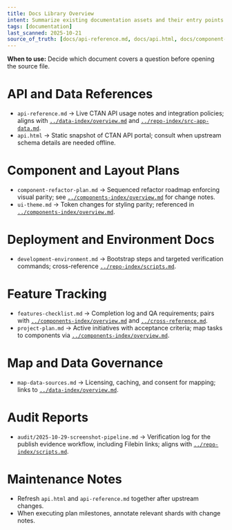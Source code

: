 ```yaml
---
title: Docs Library Overview
intent: Summarize existing documentation assets and their entry points
tags: [documentation]
last_scanned: 2025-10-21
source_of_truth: [docs/api-reference.md, docs/api.html, docs/component-refactor-plan.md, docs/development-environment.md, docs/features-checklist.md, docs/map-data-sources.md, docs/project-plan.md, docs/ui-theme.md]
---
```

**When to use:** Decide which document covers a question before opening the source file.

# API and Data References
- `api-reference.md` → Live CTAN API usage notes and integration policies; aligns with [`../data-index/overview.md`](../data-index/overview.md#ctan-and-related-apis) and [`../repo-index/src-app-data.md`](../repo-index/src-app-data.md).
- `api.html` → Static snapshot of CTAN API portal; consult when upstream schema details are needed offline.

# Component and Layout Plans
- `component-refactor-plan.md` → Sequenced refactor roadmap enforcing visual parity; see [`../components-index/overview.md`](../components-index/overview.md#planned-refactors) for change notes.
- `ui-theme.md` → Token changes for styling parity; referenced in [`../components-index/overview.md`](../components-index/overview.md#design-system).

# Deployment and Environment Docs
- `development-environment.md` → Bootstrap steps and targeted verification commands; cross-reference [`../repo-index/scripts.md`](../repo-index/scripts.md).

# Feature Tracking
- `features-checklist.md` → Completion log and QA requirements; pairs with [`../components-index/overview.md`](../components-index/overview.md#feature-coverage) and [`../cross-reference.md`](../cross-reference.md).
- `project-plan.md` → Active initiatives with acceptance criteria; map tasks to components via [`../components-index/overview.md`](../components-index/overview.md#open-initiatives).

# Map and Data Governance
- `map-data-sources.md` → Licensing, caching, and consent for mapping; links to [`../data-index/overview.md`](../data-index/overview.md#mapping-and-geolocation).

# Audit Reports
- `audit/2025-10-29-screenshot-pipeline.md` → Verification log for the publish evidence workflow, including Filebin links; aligns with [`../repo-index/scripts.md`](../repo-index/scripts.md#automation).

# Maintenance Notes
- Refresh `api.html` and `api-reference.md` together after upstream changes.
- When executing plan milestones, annotate relevant shards with change notes.
